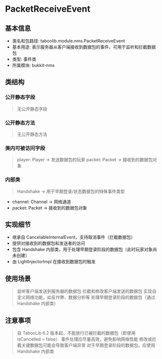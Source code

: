 # PacketReceiveEvent

## 基本信息
- 类名和包路径: taboolib.module.nms.PacketReceiveEvent
- 基本用途: 表示服务器从客户端接收到数据包的事件，可用于监听和拦截数据包
- 类型: 事件类
- 所属模块: bukkit-nms

## 类结构

### 公开静态字段
> 无公开静态字段

### 公开静态方法
> 无公开静态方法

### 类内可被访问字段
> player: Player -> 发送数据包的玩家
> packet: Packet -> 接收到的数据包对象

### 内部类
> Handshake -> 用于早期登录/状态数据包的特殊事件类型
  - channel: Channel -> 网络通道
  - packet: Packet -> 接收到的数据包对象

## 实现细节
- 继承自 CancelableInternalEvent，支持取消事件（拦截数据包）
- 提供对接收到的数据包和发送者的访问
- 包含 Handshake 内部类，用于处理早期登录阶段的数据包（此时玩家对象尚未创建）
- 由 LightInjectorImpl 在接收到数据包时触发

## 使用场景
> 监听客户端发送到服务器的数据包
> 拦截和修改客户端发送的数据包
> 实现自定义网络功能，如反作弊、数据分析等
> 处理早期登录阶段的数据包（通过 Handshake 内部类）

## 注意事项
> 自 TabooLib 6.2 版本起，不能放行已被拦截的数据包（即使用 isCancelled = false）
> 事件处理应尽量高效，避免影响网络性能
> 修改或拦截关键数据包可能会导致客户端异常
> 对于早期登录阶段的数据包，应使用 Handshake 内部类
